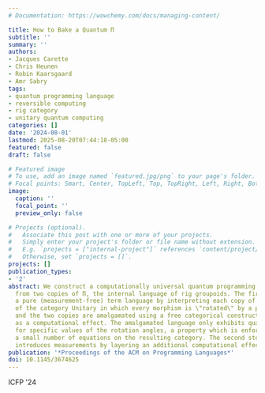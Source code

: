```yaml
---
# Documentation: https://wowchemy.com/docs/managing-content/

title: How to Bake a Quantum Π
subtitle: ''
summary: ''
authors:
- Jacques Carette
- Chris Heunen
- Robin Kaarsgaard
- Amr Sabry
tags:
- quantum programming language
- reversible computing
- rig category
- unitary quantum computing
categories: []
date: '2024-08-01'
lastmod: 2025-08-20T07:44:18-05:00
featured: false
draft: false

# Featured image
# To use, add an image named `featured.jpg/png` to your page's folder.
# Focal points: Smart, Center, TopLeft, Top, TopRight, Left, Right, BottomLeft, Bottom, BottomRight.
image:
  caption: ''
  focal_point: ''
  preview_only: false

# Projects (optional).
#   Associate this post with one or more of your projects.
#   Simply enter your project's folder or file name without extension.
#   E.g. `projects = ["internal-project"]` references `content/project/deep-learning/index.md`.
#   Otherwise, set `projects = []`.
projects: []
publication_types:
- '2'
abstract: We construct a computationally universal quantum programming language QuantumΠ
  from two copies of Π, the internal language of rig groupoids. The first step constructs
  a pure (measurement-free) term language by interpreting each copy of Π in a generalisation
  of the category Unitary in which every morphism is \"rotated\" by a particular angle,
  and the two copies are amalgamated using a free categorical construction expressed
  as a computational effect. The amalgamated language only exhibits quantum behaviour
  for specific values of the rotation angles, a property which is enforced by imposing
  a small number of equations on the resulting category. The second step in the construction
  introduces measurements by layering an additional computational effect.
publication: '*Proceedings of the ACM on Programming Languages*'
doi: 10.1145/3674625
---
```

ICFP '24